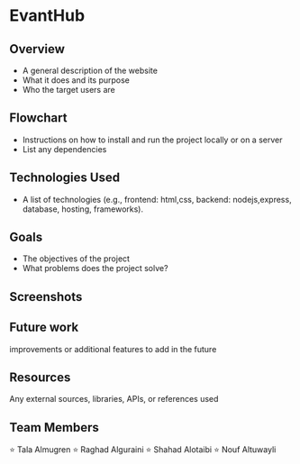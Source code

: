 # EvantHub
## Overview
+ A general description of the website
+ What it does and its purpose
+ Who the target users are
## Flowchart
+ Instructions on how to install and run the project locally or on a server
+ List any dependencies
## Technologies Used
+ A list of technologies (e.g., frontend: html,css, backend: nodejs,express, database, hosting, frameworks).
## Goals
+ The objectives of the project
+ What problems does the project solve?
## Screenshots
## Future work
improvements or additional features to add in the future
## Resources
Any external sources, libraries, APIs, or references used
## Team Members
⭐ Tala Almugren
⭐ Raghad Alguraini
⭐ Shahad Alotaibi
⭐ Nouf Altuwayli
